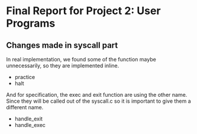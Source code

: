 Final Report for Project 2: User Programs
=========================================

## Changes made in syscall part

In real implementation, we found some of the function maybe unnecessarily, so they are implemented inline.
- practice
- halt

And for specification, the exec and exit function are using the other name. Since they will be called out of the syscall.c
so it is important to give them a different name.

- handle_exit
- handle_exec
